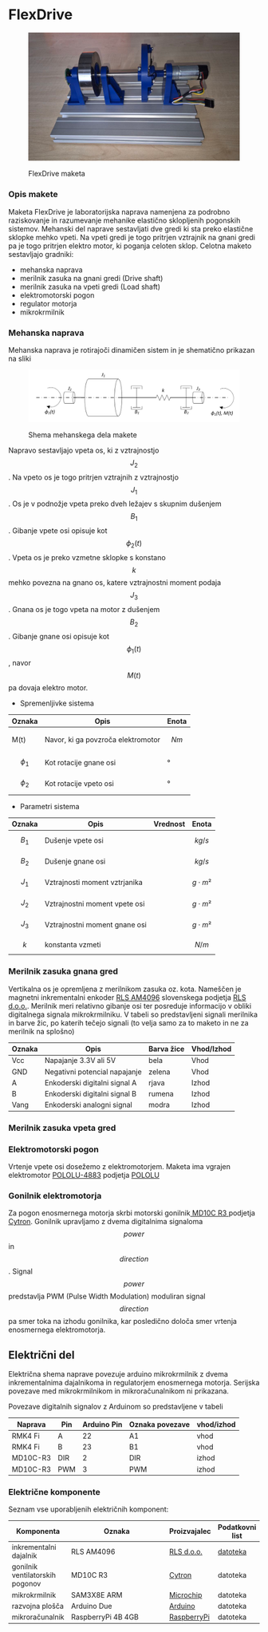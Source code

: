 # FlexDrive

<figure><img src="../../.gitbook/assets/image.png" alt=""><figcaption><p>FlexDrive maketa</p></figcaption></figure>

### Opis makete

Maketa FlexDrive je laboratorijska naprava namenjena za podrobno raziskovanje in razumevanje mehanike elastično sklopljenih pogonskih sistemov. Mehanski del naprave sestavljati dve gredi ki sta preko elastične sklopke mehko vpeti. Na vpeti gredi je togo pritrjen vztrajnik na gnani gredi pa je togo pritrjen elektro motor, ki poganja celoten sklop. Celotna maketo sestavljajo gradniki:

* mehanska naprava
* merilnik zasuka na gnani gredi (Drive shaft)
* merilnik zasuka na vpeti gredi (Load shaft)
* elektromotorski pogon
* regulator motorja
* mikrokrmilnik

### Mehanska naprava

Mehanska naprava je rotirajoči dinamičen sistem in je shematično prikazan na sliki

<figure><img src="../../.gitbook/assets/image (1).png" alt=""><figcaption><p>Shema mehanskega dela makete</p></figcaption></figure>

Napravo sestavljajo vpeta os, ki z vztrajnostjo $$J_2$$. Na vpeto os je togo pritrjen vztrajnih z vztrajnostjo $$J_1$$. Os je v podnožje vpeta preko dveh ležajev s skupnim dušenjem $$B_1$$. Gibanje vpete osi opisuje kot $$\phi_2(t)$$. Vpeta os je preko vzmetne sklopke s konstano $$k$$ mehko povezna na gnano os, katere vztrajnostni moment podaja $$J_3$$. Gnana os je togo vpeta na motor z dušenjem $$B_2$$. Gibanje gnane osi opisuje kot $$\phi_1(t)$$, navor $$M(t)$$pa dovaja elektro motor.

* Spremenljivke sistema

| Oznaka                                       | Opis                               | Enota  |
| -------------------------------------------- | ---------------------------------- | ------ |
| <p><span class="math">M(t)</span></p><p></p> | Navor, ki ga povzroča elektromotor | $$Nm$$ |
| $$\phi_1$$                                   | Kot rotacije gnane osi             | °      |
| $$\phi_2$$                                   | Kot rotacije vpeto osi             | °      |

* Parametri sistema

| Oznaka  | Opis                          | Vrednost | Enota          |
| ------- | ----------------------------- | -------- | -------------- |
| $$B_1$$ | Dušenje vpete osi             |          | $$kg/s$$       |
| $$B_2$$ | Dušenje gnane osi             |          | $$kg/s$$       |
| $$J_1$$ | Vztrajnosti moment vztrjanika |          | $$g \cdot m²$$ |
| $$J_2$$ | Vztrajnostni moment vpete osi |          | $$g \cdot m²$$ |
| $$J_3$$ | Vztrajnostni moment gnane osi |          | $$g \cdot m²$$ |
| $$k$$   | konstanta vzmeti              |          | $$N/m$$        |

### Merilnik zasuka gnana gred

Vertikalna os je opremljena z merilnikom zasuka oz. kota. Nameščen je magnetni inkrementalni enkoder [RLS AM4096](https://files.gitbook.com/v0/b/gitbook-x-prod.appspot.com/o/spaces%2FOjZ1XG64rvc2AeRBUH5H%2Fuploads%2FyzCheUulIy3s2L2ZKiW7%2FAM4096D02\_09.pdf?alt=media\&token=98176deb-bbd0-47c8-8e04-4e16f1c4bee7) slovenskega podjetja [RLS d.o.o.](https://www.rls.si/). Merilnik meri relativno gibanje osi ter posreduje informacijo v obliki digitalnega signala mikrokrmilniku. V tabeli so predstavljeni signali merilnika in barve žic, po katerih tečejo signali (to velja samo za to maketo in ne za merilnik na splošno)

| Oznaka  | Opis                          | Barva žice | Vhod/Izhod |
| ------- | ----------------------------- | ---------- | ---------- |
| Vcc     | Napajanje 3.3V ali 5V         | bela       | Vhod       |
| GND     | Negativni potencial napajanje | zelena     | Vhod       |
| A       | Enkoderski digitalni signal A | rjava      | Izhod      |
| B       | Enkoderski digitalni signal B | rumena     | Izhod      |
| Vang    | Enkoderski analogni signal    | modra      | Izhod      |

### Merilnik zasuka vpeta gred

### Elektromotorski pogon

Vrtenje vpete osi dosežemo z elektromotorjem. Maketa ima vgrajen elektromotor [POLOLU-4883](https://files.gitbook.com/v0/b/gitbook-x-prod.appspot.com/o/spaces%2FOjZ1XG64rvc2AeRBUH5H%2Fuploads%2FFI9ruRMcNiLlxmRKPVba%2Fpololu-25d-metal-gearmotors.pdf?alt=media\&token=f1a4c430-3dc9-469c-b787-b65e03a61922) podjetja [POLOLU](https://www.pololu.com/)

### Gonilnik elektromotorja

Za pogon enosmernega motorja skrbi motorski gonilnik[ MD10C R3 ](https://files.gitbook.com/v0/b/gitbook-x-prod.appspot.com/o/spaces%2FOjZ1XG64rvc2AeRBUH5H%2Fuploads%2FsN0uYqGXUT1pKGO2iOuc%2FA1TemgvjKjL.pdf?alt=media\&token=e0621c34-4375-4835-b94b-6c76b18cf1ee)podjetja [Cytron](https://www.cytron.io/). Gonilnik upravljamo z dvema digitalnima signaloma $$power$$ in $$direction$$. Signal $$power$$ predstavlja PWM (Pulse Width Modulation) moduliran signal $$direction$$ pa smer toka na izhodu gonilnika, kar posledično določa smer vrtenja enosmernega elektromotorja.&#x20;

## Električni del

Električna shema naprave povezuje arduino mikrokrmilnik z dvema inkrementalnima dajalnikoma in regulatorjem enosmernega motorja. Serijska povezave med mikrokrmilnikom in mikroračunalnikom ni prikazana.

Povezave digitalnih signalov z Arduinom so predstavljene v tabeli

| Naprava  | Pin | Arduino Pin | Oznaka povezave | vhod/izhod |
| -------- | --- | ----------- | --------------- | ---------- |
| RMK4 Fi  | A   | 22          | A1              | vhod       |
| RMK4 Fi  | B   | 23          | B1              | vhod       |
| MD10C-R3 | DIR | 2           | DIR             | izhod      |
| MD10C-R3 | PWM | 3           | PWM             | izhod      |

### Električne komponente

Seznam vse uporabljenih električnih komponent:

<table><thead><tr><th>Komponenta</th><th width="461">Oznaka</th><th>Proizvajalec</th><th>Podatkovni list</th></tr></thead><tbody><tr><td>inkrementalni dajalnik</td><td>RLS AM4096</td><td><a href="https://www.rls.si/">RLS d.o.o.</a></td><td><a href="https://files.gitbook.com/v0/b/gitbook-x-prod.appspot.com/o/spaces%2FOjZ1XG64rvc2AeRBUH5H%2Fuploads%2FyzCheUulIy3s2L2ZKiW7%2FAM4096D02_09.pdf?alt=media&#x26;token=98176deb-bbd0-47c8-8e04-4e16f1c4bee7">datoteka</a></td></tr><tr><td>gonilnik ventilatorskih pogonov</td><td>MD10C R3</td><td><a href="https://www.cytron.io/">Cytron</a></td><td>datoteka</td></tr><tr><td>mikrokrmilnik</td><td>SAM3X8E ARM</td><td><a href="https://www.microchip.com/">Microchip</a></td><td>datoteka</td></tr><tr><td>razvojna plošča</td><td>Arduino Due</td><td><a href="https://www.arduino.cc/">Arduino</a></td><td>datoteka</td></tr><tr><td>mikroračunalnik</td><td>RaspberryPi 4B 4GB</td><td><a href="https://www.raspberrypi.org/">RaspberryPi</a></td><td>datoteka</td></tr></tbody></table>
